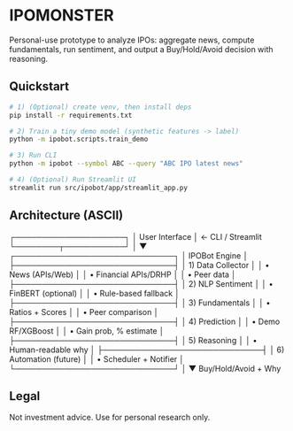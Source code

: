 # IPOMONSTER

Personal-use prototype to analyze IPOs: aggregate news, compute fundamentals, run sentiment, and output a Buy/Hold/Avoid decision with reasoning.



## Quickstart

```bash
# 1) (Optional) create venv, then install deps
pip install -r requirements.txt

# 2) Train a tiny demo model (synthetic features -> label)
python -m ipobot.scripts.train_demo

# 3) Run CLI
python -m ipobot --symbol ABC --query "ABC IPO latest news"

# 4) (Optional) Run Streamlit UI
streamlit run src/ipobot/app/streamlit_app.py
```



## Architecture (ASCII)

┌────────────────────┐
│   User Interface   │ ← CLI / Streamlit
└────────┬───────────┘
         │
         ▼
┌─────────────────────────────┐
│       IPOBot Engine         │
├─────────────────────────────┤
│ 1) Data Collector           │
│    • News (APIs/Web)        │
│    • Financial APIs/DRHP    │
│    • Peer data              │
├─────────────────────────────┤
│ 2) NLP Sentiment            │
│    • FinBERT (optional)     │
│    • Rule-based fallback    │
├─────────────────────────────┤
│ 3) Fundamentals             │
│    • Ratios + Scores        │
│    • Peer comparison        │
├─────────────────────────────┤
│ 4) Prediction               │
│    • Demo RF/XGBoost        │
│    • Gain prob, % estimate  │
├─────────────────────────────┤
│ 5) Reasoning                │
│    • Human-readable why     │
├─────────────────────────────┤
│ 6) Automation (future)      │
│    • Scheduler + Notifier   │
└─────────────────────────────┘
         │
         ▼
   Buy/Hold/Avoid + Why


## Legal

Not investment advice. Use for personal research only.
